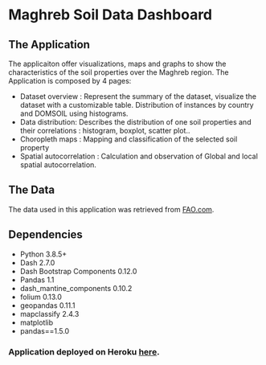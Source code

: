 # Maghreb Soil Data Dashboard

## The Application

The applicaiton offer visualizations, maps and graphs to show the characteristics of the soil properties over the Maghreb region. The Application is composed by 4 pages:
- Dataset overview :  Represent the summary of the dataset, visualize the dataset with a customizable table.  Distribution of instances by country and DOMSOIL using histograms.
- Data distribution: Describes the distribution of one soil properties and their correlations : histogram, boxplot, scatter plot..
- Choropleth maps : Mapping and classification of the selected soil property
- Spatial autocorrelation : Calculation and observation of Global and local spatial autocorrelation.

## The Data

The data used in this application was retrieved from [FAO.com](https://www.fao.org/soils-portal/soil-survey/soil-maps-and-databases/faounesco-soil-map-of-the-world/en/).

## Dependencies

- Python 3.8.5+
- Dash 2.7.0
- Dash Bootstrap Components 0.12.0
- Pandas 1.1
- dash_mantine_components 0.10.2
- folium 0.13.0
- geopandas 0.11.1
- mapclassify 2.4.3
- matplotlib
- pandas==1.5.0


### Application deployed on Heroku [here]().

